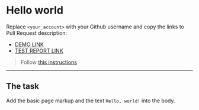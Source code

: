 # Hello world
Replace `<your_account>` with your Github username and copy the links to Pull Request description:
- [DEMO LINK](https://Nordexz.github.io/layout_hello-world/)
- [TEST REPORT LINK](https://Nordexz.github.io/layout_hello-world/report/html_report/)

> Follow [this instructions](https://mate-academy.github.io/layout_task-guideline/#how-to-solve-the-layout-tasks-on-github)
___

## The task
Add the basic page markup and the text `Hello, world!` into the body.
